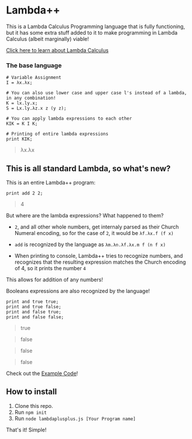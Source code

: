 # Lambda++

This is a Lambda Calculus Programming language that is fully functioning, but it has some extra stuff added to it to make programming in Lambda Calculus (albeit marginally) viable!

[Click here to learn about Lambda Calculus](https://en.wikipedia.org/wiki/Lambda_calculus)

### The base language

```
# Variable Assignment
I = λx.λx;

# You can also use lower case and upper case l's instead of a lambda, in any combination!
K = lx.ly.x;
S = Lx.ly.λz.x z (y z);

# You can apply lambda expressions to each other
KIK = K I K;

# Printing of entire lambda expressions
print KIK;
```

> λx.λx

## This is all standard Lambda, so what's new?

This is an entire Lambda++ program:

```
print add 2 2;
```

> 4

But where are the lambda expressions? What happened to them?

- `2`, and all other whole numbers, get internaly parsed as their Church Numeral encoding, so for the case of `2`, it would be `λf.λx.f (f x)`

- `add` is recognized by the language as `λm.λn.λf.λx.m f (n f x)`

- When printing to console, Lambda++ tries to recognize numbers, and recognizes that the resulting expression matches the Church encoding of 4, so it prints the number `4`

This allows for addition of any numbers!

Booleans expressions are also recognized by the language!

```
print and true true;
print and true false;
print and false true;
print and false false;
```

> true

> false

> false

> false

Check out the [Example Code](https://github.com/benjaminjkern/side-projects/blob/master/js-projects/lambda%2B%2B/example.lpp)!

## How to install

1. Clone this repo.
2. Run `npm init`
3. Run `node lambdaplusplus.js [Your Program name]`

That's it! Simple!
